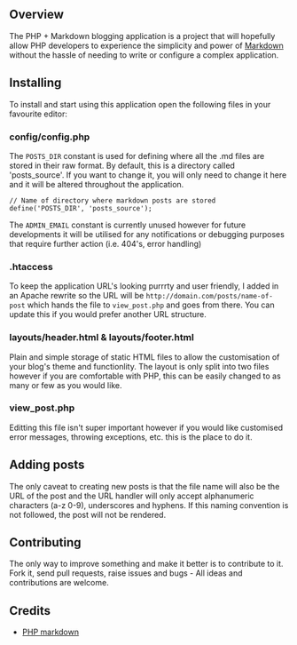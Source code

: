 ## Overview
The PHP + Markdown blogging application is a project that will hopefully allow PHP
developers to experience the simplicity and power of [Markdown](http://daringfireball.net/projects/markdown/) without the hassle of needing to write or configure a complex application.

## Installing
To install and start using this application open the following files in your
favourite editor:

### config/config.php
The `POSTS_DIR` constant is used for defining where all the .md files are stored
in their raw format. By default, this is a directory called 'posts_source'. If
you want to change it, you will only need to change it here and it will be
altered throughout the application.
```
// Name of directory where markdown posts are stored
define('POSTS_DIR', 'posts_source');
```

The `ADMIN_EMAIL` constant is currently unused however for future developments it
will be utilised for any notifications or debugging purposes that require
further action (i.e. 404's, error handling)

### .htaccess
To keep the application URL's looking purrrty and user friendly, I added in an
Apache rewrite so the URL will be `http://domain.com/posts/name-of-post` which
hands the file to `view_post.php` and goes from there. You can update this if
you would prefer another URL structure.

### layouts/header.html & layouts/footer.html
Plain and simple storage of static HTML files to allow the customisation of
your blog's theme and functionlity. The layout is only split into two files
however if you are comfortable with PHP, this can be easily changed to as many
or few as you would like.

### view_post.php
Editting this file isn't super important however if you would like customised
error messages, throwing exceptions, etc. this is the place to do it.

## Adding posts
The only caveat to creating new posts is that the file name will
also be the URL of the post and the URL handler will only accept alphanumeric
characters (a-z 0-9), underscores and hyphens. If this naming convention is not
followed, the post will not be rendered.

## Contributing
The only way to improve something and make it better is to contribute to it.
Fork it, send pull requests, raise issues and bugs - All ideas and contributions
are welcome.

## Credits
- [PHP markdown](https://github.com/wolfie/php-markdown)
